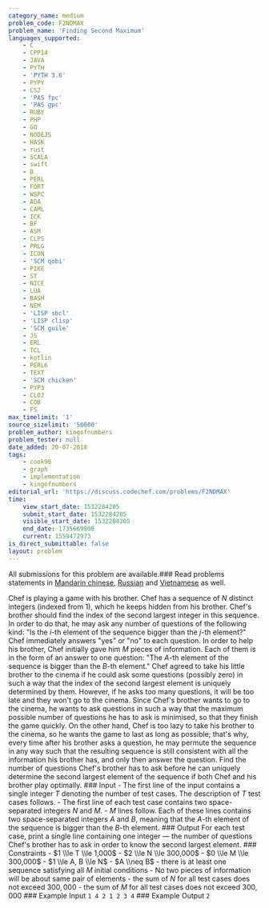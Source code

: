 ```yaml
---
category_name: medium
problem_code: F2NDMAX
problem_name: 'Finding Second Maximum'
languages_supported:
    - C
    - CPP14
    - JAVA
    - PYTH
    - 'PYTH 3.6'
    - PYPY
    - CS2
    - 'PAS fpc'
    - 'PAS gpc'
    - RUBY
    - PHP
    - GO
    - NODEJS
    - HASK
    - rust
    - SCALA
    - swift
    - D
    - PERL
    - FORT
    - WSPC
    - ADA
    - CAML
    - ICK
    - BF
    - ASM
    - CLPS
    - PRLG
    - ICON
    - 'SCM qobi'
    - PIKE
    - ST
    - NICE
    - LUA
    - BASH
    - NEM
    - 'LISP sbcl'
    - 'LISP clisp'
    - 'SCM guile'
    - JS
    - ERL
    - TCL
    - kotlin
    - PERL6
    - TEXT
    - 'SCM chicken'
    - PYP3
    - CLOJ
    - COB
    - FS
max_timelimit: '1'
source_sizelimit: '50000'
problem_author: kingofnumbers
problem_tester: null
date_added: 20-07-2018
tags:
    - cook96
    - graph
    - implementation
    - kingofnumbers
editorial_url: 'https://discuss.codechef.com/problems/F2NDMAX'
time:
    view_start_date: 1532284205
    submit_start_date: 1532284205
    visible_start_date: 1532284205
    end_date: 1735669800
    current: 1559472973
is_direct_submittable: false
layout: problem
---
```

All submissions for this problem are available.### Read problems statements in [Mandarin chinese](http://www.codechef.com/download/translated/COOK96/mandarin/F2NDMAX.pdf), [Russian](http://www.codechef.com/download/translated/COOK96/russian/F2NDMAX.pdf) and [Vietnamese](http://www.codechef.com/download/translated/COOK96/vietnamese/F2NDMAX.pdf) as well.

Chef is playing a game with his brother. Chef has a sequence of $N$ distinct integers (indexed from $1$), which he keeps hidden from his brother. Chef's brother should find the index of the second largest integer in this sequence. In order to do that, he may ask any number of questions of the following kind: "Is the $i$-th element of the sequence bigger than the $j$-th element?" Chef immediately answers "yes" or "no" to each question. In order to help his brother, Chef initially gave him $M$ pieces of information. Each of them is in the form of an answer to one question: "The $A$-th element of the sequence is bigger than the $B$-th element." Chef agreed to take his little brother to the cinema if he could ask some questions (possibly zero) in such a way that the index of the second largest element is uniquely determined by them. However, if he asks too many questions, it will be too late and they won't go to the cinema. Since Chef's brother wants to go to the cinema, he wants to ask questions in such a way that the maximum possible number of questions he has to ask is minimised, so that they finish the game quickly. On the other hand, Chef is too lazy to take his brother to the cinema, so he wants the game to last as long as possible; that's why, every time after his brother asks a question, he may permute the sequence in any way such that the resulting sequence is still consistent with all the information his brother has, and only then answer the question. Find the number of questions Chef's brother has to ask before he can uniquely determine the second largest element of the sequence if both Chef and his brother play optimally. ### Input - The first line of the input contains a single integer $T$ denoting the number of test cases. The description of $T$ test cases follows. - The first line of each test case contains two space-separated integers $N$ and $M$. - $M$ lines follow. Each of these lines contains two space-separated integers $A$ and $B$, meaning that the $A$-th element of the sequence is bigger than the $B$-th element. ### Output For each test case, print a single line containing one integer — the number of questions Chef's brother has to ask in order to know the second largest element. ### Constraints - $1 \\le T \\le 1,000$ - $2 \\le N \\le 300,000$ - $0 \\le M \\le 300,000$ - $1 \\le A, B \\le N$ - $A \\neq B$ - there is at least one sequence satisfying all $M$ initial conditions - No two pieces of information will be about same pair of elements - the sum of $N$ for all test cases does not exceed $300,000$ - the sum of $M$ for all test cases does not exceed $300,000$ ### Example Input ``` 1 4 2 1 2 3 4 ``` ### Example Output ``` 2 ```
